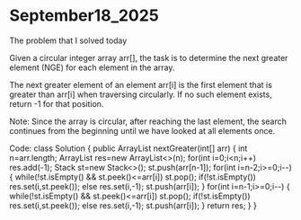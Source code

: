 # September18_2025
The problem that I solved today

Given a circular integer array arr[], the task is to determine the next greater element (NGE) for each element in the array.

The next greater element of an element arr[i] is the first element that is greater than arr[i] when traversing circularly. If no such element exists, return -1 for that position.

Note: Since the array is circular, after reaching the last element, the search continues from the beginning until we have looked at all elements once.

Code:
class Solution {
    public ArrayList<Integer> nextGreater(int[] arr) {
        int n=arr.length;
        ArrayList<Integer> res=new ArrayList<>(n);
        for(int i=0;i<n;i++)
            res.add(-1);
        Stack<Integer> st=new Stack<>();
        st.push(arr[n-1]);
        for(int i=n-2;i>=0;i--)
        {
            while(!st.isEmpty() && st.peek()<=arr[i])
                st.pop();
            if(!st.isEmpty())
                res.set(i,st.peek());
            else
                res.set(i,-1);
            st.push(arr[i]);
        }
        for(int i=n-1;i>=0;i--)
        {
            while(!st.isEmpty() && st.peek()<=arr[i])
                st.pop();
            if(!st.isEmpty())
                res.set(i,st.peek());
            else
                res.set(i,-1);
            st.push(arr[i]);
        }
        return res;
    }
}
